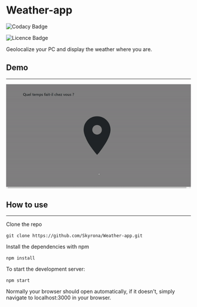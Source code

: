 # Weather-app

![Codacy Badge](https://api.codacy.com/project/badge/Grade/a876e2659dca4568b26612222f458f29)

![Licence Badge](https://img.shields.io/github/license/skyrona/weather-app.svg)

Geolocalize your PC and display the weather where you are.

## Demo
------

![](weather-app.gif)

## How to use 
------
Clone the repo

```
git clone https://github.com/Skyrona/Weather-app.git
```

Install the dependencies with npm 
```
npm install
```

To start the development server:
```
npm start
```

Normally your browser should open automatically, if it doesn't, simply navigate to localhost:3000 in your browser.